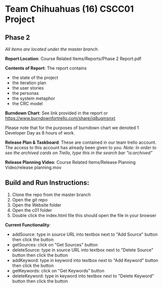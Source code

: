 Team Chihuahuas (16) CSCC01 Project
===================================

Phase 2
-------
_All items are located under the master branch._

**Report Location**: Course Related Items/Reports/Phase 2 Report.pdf

**Contents of Report**: The report contains 

- the state of the project
- the iteration plan
- the user stories
- the personas
- the system metaphor
- the CRC model

**Burndown Chart**: See link provided in the report or https://www.burndownfortrello.com/share/iq8ugmsnxt

Please note that for the purposes of burndown chart we denoted 1 Developer Day as 8 hours of work.

**Release Plan & Taskboard**: These are contained in our team trello account. The access to this account has already been given to you.
_Note: In order to see the archived cards on Trello, type this in the search bar "is:archived"_

**Release Planning Video**: Course Related Items/Release Planning Video/release planning.mov

Build and Run Instructions:
---------------------------

1. Clone the repo from the master branch
2. Open the git repo
3. Open the Website folder
4. Open the c01 folder
5. Double click the index.html file this should open the file in your browser

**Current Functionality**:
  
- addSource: type in source URL into textbox next to "Add Source" button then click the button
- getSources: click on "Get Sources" button
- deleteSource: type in source URL into textbox next to "Delete Source" button then click the button
- addKeyword: type in keyword into textbox next to "Add Keyword" button then click the button
- getKeywords: click on "Get Keywords" button
- deleteKeyword: type in keyword into textbox next to "Delete Keyword" button then click the button
